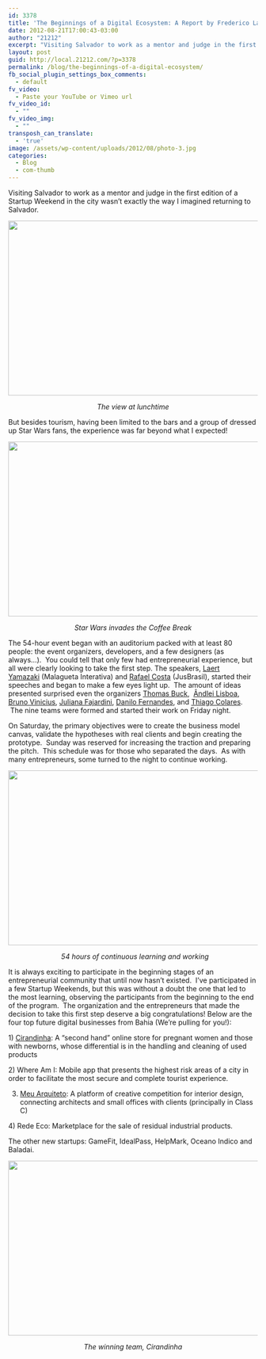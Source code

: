 ```yaml
---
id: 3378
title: 'The Beginnings of a Digital Ecosystem: A Report by Frederico Lacerda, Mentor and Judge at Startup Weekend Salvador'
date: 2012-08-21T17:00:43-03:00
author: "21212"
excerpt: "Visiting Salvador to work as a mentor and judge in the first edition of a Startup Weekend in the city wasn't exactly the way I imagined returning to Salvador. But besides tourism, having been limited to the bars and a group of dressed up Star Wars fans, the experience was far beyond what I expected!"
layout: post
guid: http://local.21212.com/?p=3378
permalink: /blog/the-beginnings-of-a-digital-ecosystem/
fb_social_plugin_settings_box_comments:
  - default
fv_video:
  - Paste your YouTube or Vimeo url
fv_video_id:
  - ""
fv_video_img:
  - ""
transposh_can_translate:
  - 'true'
image: /assets/wp-content/uploads/2012/08/photo-3.jpg
categories:
  - Blog
  - com-thumb
---
```

Visiting Salvador to work as a mentor and judge in the first edition of a Startup Weekend in the city wasn&#8217;t exactly the way I imagined returning to Salvador.

[<img class="aligncenter size-full wp-image-3408" title="fotos_01" src="{{ site.url }}/assets/wp-content/uploads/2012/08/fotos_01.jpg" alt="" width="520" height="353" srcset="{{ site.url }}/assets/wp-content/uploads/2012/08/fotos_01.jpg 520w, {{ site.url }}/assets/wp-content/uploads/2012/08/fotos_01-300x203.jpg 300w" sizes="(max-width: 520px) 100vw, 520px" />](http://local.21212.com/assets/wp-content/uploads/2012/08/fotos_01.jpg)

<p style="text-align: center;">
  <em>The view at lunchtime</em>
</p>

But besides tourism, having been limited to the bars and a group of dressed up Star Wars fans, the experience was far beyond what I expected!

<p style="text-align: center;">
  <a href="http://local.21212.com/assets/wp-content/uploads/2012/08/fotos_02.jpg"><img class="aligncenter size-full wp-image-3409" title="Starwars" src="{{ site.url }}/assets/wp-content/uploads/2012/08/fotos_02.jpg" alt="" width="520" height="353" srcset="{{ site.url }}/assets/wp-content/uploads/2012/08/fotos_02.jpg 520w, {{ site.url }}/assets/wp-content/uploads/2012/08/fotos_02-300x203.jpg 300w" sizes="(max-width: 520px) 100vw, 520px" /></a>
</p>

<p style="text-align: center;">
  <em>Star Wars invades the Coffee Break</em>
</p>

The 54-hour event began with an auditorium packed with at least 80 people: the event organizers, developers, and a few designers (as always&#8230;).  You could tell that only few had entrepreneurial experience, but all were clearly looking to take the first step. The speakers, [Laert Yamazaki](http://twitter.com/laert) (Malagueta Interativa) and [Rafael Costa](http://twitter.com/rafaelcosta) (JusBrasil), started their speeches and began to make a few eyes light up.  The amount of ideas presented surprised even the organizers [Thomas Buck](<http://twitter.com/ThomasABuck>),  [Ândlei Lisboa](http://twitter.com/AndleiLisboa), [Bruno Vinicius](http://twitter.com/patucao), [Juliana Fajardini](http://twitter.com/jufajardini), [Danilo Fernandes](http://twitter.com/DanCFernandes), and [Thiago Colares](http://twitter.com/thicolares).  The nine teams were formed and started their work on Friday night.

On Saturday, the primary objectives were to create the business model canvas, validate the hypotheses with real clients and begin creating the prototype.  Sunday was reserved for increasing the traction and preparing the pitch.  This schedule was for those who separated the days.  As with many entrepreneurs, some turned to the night to continue working.

[<img class="aligncenter size-full wp-image-3410" title="54 Hours" src="{{ site.url }}/assets/wp-content/uploads/2012/08/fotos_03.jpg" alt="" width="520" height="353" srcset="{{ site.url }}/assets/wp-content/uploads/2012/08/fotos_03.jpg 520w, {{ site.url }}/assets/wp-content/uploads/2012/08/fotos_03-300x203.jpg 300w" sizes="(max-width: 520px) 100vw, 520px" />](http://local.21212.com/assets/wp-content/uploads/2012/08/fotos_03.jpg)

<p style="text-align: center;">
   <em style="text-align: center;"> 54 hours of <em>continuous </em>learning and working</em>
</p>

It is always exciting to participate in the beginning stages of an entrepreneurial community that until now hasn&#8217;t existed.  I&#8217;ve participated in a few Startup Weekends, but this was without a doubt the one that led to the most learning, observing the participants from the beginning to the end of the program.  The organization and the entrepreneurs that made the decision to take this first step deserve a big congratulations! Below are the four top future digital businesses from Bahia (We&#8217;re pulling for you!):

1) [Cirandinha](www.cirandinha.net): A &#8220;second hand&#8221; online store for pregnant women and those with newborns, whose differential is in the handling and cleaning of used products

2) Where Am I: Mobile app that presents the highest risk areas of a city in order to facilitate the most secure and complete tourist experience.

3) [Meu Arquiteto](http://promo.meuarquiteto.co/): A platform of creative competition for interior design, connecting architects and small offices with clients (principally in Class C)

4) Rede Eco: Marketplace for the sale of residual industrial products.

The other new startups: GameFit, IdealPass, HelpMark, Oceano Indico and Baladai.

[<img class="aligncenter size-full wp-image-3411" title="Criandinha" src="{{ site.url }}/assets/wp-content/uploads/2012/08/fotos_04.jpg" alt="" width="520" height="353" srcset="{{ site.url }}/assets/wp-content/uploads/2012/08/fotos_04.jpg 520w, {{ site.url }}/assets/wp-content/uploads/2012/08/fotos_04-300x203.jpg 300w" sizes="(max-width: 520px) 100vw, 520px" />](http://local.21212.com/assets/wp-content/uploads/2012/08/fotos_04.jpg)

<div style="text-align: center;">
  <em>The winning team, Cirandinha</em>
</div>

<div>
</div>

<div>
</div>

<div>
</div>

<div>
</div>

<div>
</div>
